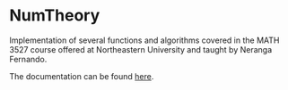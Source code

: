 # NumTheory
Implementation of several functions and algorithms covered in the MATH 3527 course
offered at Northeastern University and taught by Neranga Fernando.

The documentation can be found [here](https://github.com/ZibingZhang/numtheory/wiki/Documentation).
